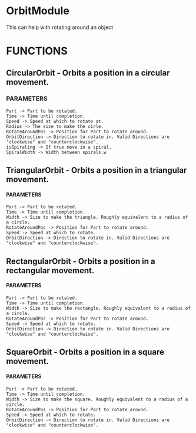 # OrbitModule
This can help with rotating around an object

# FUNCTIONS

## CircularOrbit - Orbits a position in a circular movement.
   ### PARAMETERS
	Part -> Part to be rotated.
	Time -> Time until completion.
	Speed -> Speed at which to rotate at.
	Radius -> The size to make the cirle.
	RotateAroundPos -> Position for Part to rotate around.
	OrbitDirection -> Direction to rotate in. Valid Directions are "clockwise" and "counterclockwise".
	isSpiraling -> If true move in a spiral.
	SpiralWidth -> Width between spirals.w
		
## TriangularOrbit - Orbits a position in a triangular movement.
   #### PARAMETERS
	Part -> Part to be rotated.
	Time -> Time until completion.
	Width -> Size to make the triangle. Roughly equivalent to a radius of a circle.
	RotateAroundPos -> Position for Part to rotate around.
	Speed -> Speed at which to rotate.
	OrbitDirection -> Direction to rotate in. Valid Directions are "clockwise" and "counterclockwise".
		
## RectangularOrbit - Orbits a position in a rectangular movement.
   #### PARAMETERS
	Part -> Part to be rotated.
	Time -> Time until completion.
	Width -> Size to make the rectangle. Roughly equivalent to a radius of a circle.
	RotateAroundPos -> Position for Part to rotate around.
	Speed -> Speed at which to rotate.
	OrbitDirection -> Direction to rotate in. Valid Directions are "clockwise" and "counterclockwise".
		
## SquareOrbit - Orbits a position in a square movement.
   #### PARAMETERS
	Part -> Part to be rotated.
	Time -> Time until completion.
	Width -> Size to make the square. Roughly equivalent to a radius of a circle.
	RotateAroundPos -> Position for Part to rotate around.
	Speed -> Speed at which to rotate.
	OrbitDirection -> Direction to rotate in. Valid Directions are "clockwise" and "counterclockwise".		
